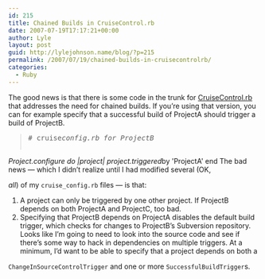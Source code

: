 ```yaml
---
id: 215
title: Chained Builds in CruiseControl.rb
date: 2007-07-19T17:17:21+00:00
author: Lyle
layout: post
guid: http://lylejohnson.name/blog/?p=215
permalink: /2007/07/19/chained-builds-in-cruisecontrolrb/
categories:
  - Ruby
---
```

The good news is that there is some code in the trunk for [CruiseControl.rb](http://cruisecontrolrb.rubyforge.org/ "CruiseControl.rb Home Page") that addresses the need for chained builds. If you&#8217;re using that version, you can for example specify that a successful build of ProjectA should trigger a build of ProjectB. 

> <pre># cruise<em>config.rb for ProjectB
Project.configure do |project|
  project.triggered</em>by 'ProjectA'
end</pre> The bad news &#8212; which I didn&#8217;t realize until I had modified several (OK, 

_all_) of my `cruise_config.rb` files &#8212; is that: 

  1. A project can only be triggered by one other project. If ProjectB depends on both ProjectA and ProjectC, too bad.
  2. Specifying that ProjectB depends on ProjectA disables the default build trigger, which checks for changes to ProjectB&#8217;s Subversion repository. Looks like I&#8217;m going to need to look into the source code and see if there&#8217;s some way to hack in dependencies on multiple triggers. At a minimum, I&#8217;d want to be able to specify that a project depends on both a 

`ChangeInSourceControlTrigger` and one or more `SuccessfulBuildTrigger`s.